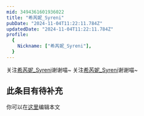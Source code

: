 ```yaml
---
mid: 3494361601936022
title: "希芮妮_Syreni"
pubDate: "2024-11-04T11:22:11.784Z"
updatedDate: "2024-11-04T11:22:11.784Z"
profile:
  {
    Nickname: ["希芮妮_Syreni"],
  }
---
```


关注[希芮妮_Syreni](https://space.bilibili.com/3494361601936022)谢谢喵~ 关注[希芮妮_Syreni](https://space.bilibili.com/3494361601936022)谢谢喵~

## 此条目有待补充
你可以在[这里](https://github.com/Yuhanawa/VTuber.ICU/edit/master/src/content/v/希芮妮_Syreni/index.md)编辑本文
